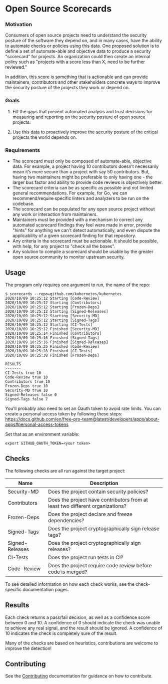 # Open Source Scorecards

### Motivation
Consumers of open source projects need to understand the security posture of the software they depend on, and in many cases, have the ability to automate checks or policies using this data.
One proposed solution is to define a set of automate-able and objective data to produce a security "scorecard" for projects.
An organization could then create an internal policy such as "projects with a score less than X, need to be further reviewed."

In addition, this score is something that is actionable and can provide maintainers, contributors and other stakeholders concrete ways to improve the security posture of the projects they work or depend on. 

### Goals
1. Fill the gaps that prevent automated analysis and trust decisions for measuring and reporting on the security posture of open source projects. 

1. Use this data to proactively improve the security posture of the critical projects the world depends on.

### Requirements
* The scorecard must only be composed of automate-able, objective data. For example, a project having 10 contributors doesn’t necessarily mean it’s more secure than a project with say 50 contributors. But, having two maintainers might be preferable to only having one -  the larger bus factor and ability to provide code reviews is objectively better.
* The scorecard criteria can be as specific as possible and not limited general recommendations. For example, for Go, we can recommend/require specific linters and analyzers to be run on the codebase.
* The scorecard can be populated for any open source project without any work or interaction from maintainers. 
* Maintainers must be provided with a mechanism to correct any automated scorecard findings they feel were made in error, provide "hints" for anything we can't detect automatically, and even dispute the applicability of a given scorecard finding for that repository.
* Any criteria in the scorecard must be actionable. It should be possible, with help, for any project to "check all the boxes".
* Any solution to compile a scorecard should be usable by the greater open source community to monitor upstream security.

## Usage

The program only requires one argument to run, the name of the repo:

```shell
$ scorecards --repo=github.com/kubernetes/kubernetes
2020/10/09 10:25:12 Starting [Code-Review]
2020/10/09 10:25:12 Starting [Contributors]
2020/10/09 10:25:12 Starting [Frozen-Deps]
2020/10/09 10:25:12 Starting [Signed-Releases]
2020/10/09 10:25:12 Starting [Security-MD]
2020/10/09 10:25:12 Starting [Signed-Tags]
2020/10/09 10:25:12 Starting [CI-Tests]
2020/10/09 10:25:12 Finished [Security-MD]
2020/10/09 10:25:14 Finished [Contributors]
2020/10/09 10:25:16 Finished [Signed-Tags]
2020/10/09 10:25:16 Finished [Signed-Releases]
2020/10/09 10:25:25 Finished [Code-Review]
2020/10/09 10:25:28 Finished [CI-Tests]
2020/10/09 10:25:38 Finished [Frozen-Deps]

RESULTS
-------
CI-Tests true 10
Code-Review true 10
Contributors true 10
Frozen-Deps true 10
Security-MD true 10
Signed-Releases false 0
Signed-Tags false 7
```

You'll probably also need to set an Oauth token to avoid rate limits.
You can create a personal access token by following these steps: https://docs.github.com/en/free-pro-team@latest/developers/apps/about-apps#personal-access-tokens

Set that as an environment variable:

```shell
export GITHUB_OAUTH_TOKEN=<your token>
```

## Checks

The following checks are all run against the target project:

| Name  | Description |
|---|---|
| Security-MD | Does the project contain security policies? |
| Contributors  | Does the project have contributors from at least two different organizations? |
| Frozen-Deps | Does the project declare and freeze dependencies? |
| Signed-Tags | Does the project cryptographically sign release tags? |
| Signed-Releases | Does the project cryptographically sign releases? |
| CI-Tests | Does the project run tests in CI? |
| Code-Review | Does the project require code review before code is merged? |

To see detailed information on how each check works, see the check-specific documentation pages.

## Results

Each check returns a pass/fail decision, as well as a confidence score between 0 and 10.
A confidence of 0 should indicate the check was unable to achieve any real signal, and the result
should be ignored.
A confidence of 10 indicates the check is completely sure of the result.

Many of the checks are based on heuristics, contributions are welcome to improve the detection!

## Contributing

See the [Contributing](contributing.md) documentation for guidance on how to contribute.
